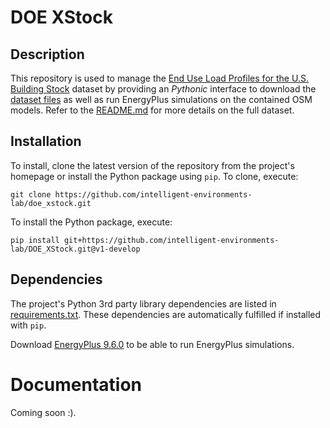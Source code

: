 # DOE XStock
## Description
This repository is used to manage the [End Use Load Profiles for the U.S. Building Stock](https://www.nrel.gov/buildings/end-use-load-profiles.html) dataset by providing an _Pythonic_ interface to download the [dataset files](https://data.openei.org/s3_viewer?bucket=oedi-data-lake&prefix=nrel-pds-building-stock%2Fend-use-load-profiles-for-us-building-stock%2F) as well as run EnergyPlus simulations on the contained OSM models. Refer to the [README.md](https://data.openei.org/s3_viewer?bucket=oedi-data-lake&prefix=nrel-pds-building-stock%2Fend-use-load-profiles-for-us-building-stock%2F) for more details on the full dataset.

## Installation
To install, clone the latest version of the repository from the project's homepage or install the Python package using `pip`. To clone, execute:
```console
git clone https://github.com/intelligent-environments-lab/doe_xstock.git
```

To install the Python package, execute:
```console
pip install git+https://github.com/intelligent-environments-lab/DOE_XStock.git@v1-develop
```

## Dependencies
The project's Python 3rd party library dependencies are listed in [requirements.txt](https://github.com/intelligent-environments-lab/DOE_XStock/blob/v1-develop/requirements.txt). These dependencies are automatically fulfilled if installed with `pip`.

Download [EnergyPlus 9.6.0](https://energyplus.net/downloads) to be able to run EnergyPlus simulations.

# Documentation
Coming soon :).